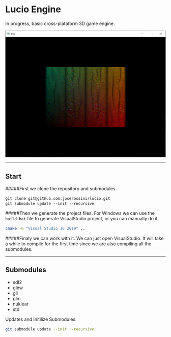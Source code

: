 # Lucio Engine

In progress, basic cross-plataform 3D game engine.


![Image](snip.gif "Sandbox")

---

## Start
#####First we clone the repository and submodules.
```bach
git clone git@github.com:joserossini/lucio.git
git submodule update --init --recursive
```

#####Then we generate the project files.
For Windows we can use the `build.bat` file to generate VisualStudio project, or you can manually do it.
```bash 
cmake -G "Visual Studio 16 2019" ..
```
#####Finaly we can work with it.
We can just open VisualStudio. It will take a while to compile for the first time since we are also compiling all the submodules.

---

## Submodules
* sdl2 
* glew 
* gli 
* glm
* nuklear
* std

Updates and Initilize Submodules:
```bash
git submodule update --init --recursive
```
